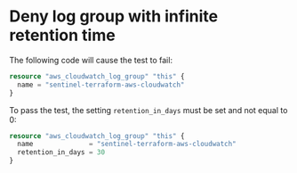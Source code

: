 # Deny log group with infinite retention time

The following code will cause the test to fail:

```terraform
resource "aws_cloudwatch_log_group" "this" {
  name = "sentinel-terraform-aws-cloudwatch"
}
```

To pass the test, the setting `retention_in_days` must be set and not equal to 0:

```terraform
resource "aws_cloudwatch_log_group" "this" {
  name              = "sentinel-terraform-aws-cloudwatch"
  retention_in_days = 30
}
```